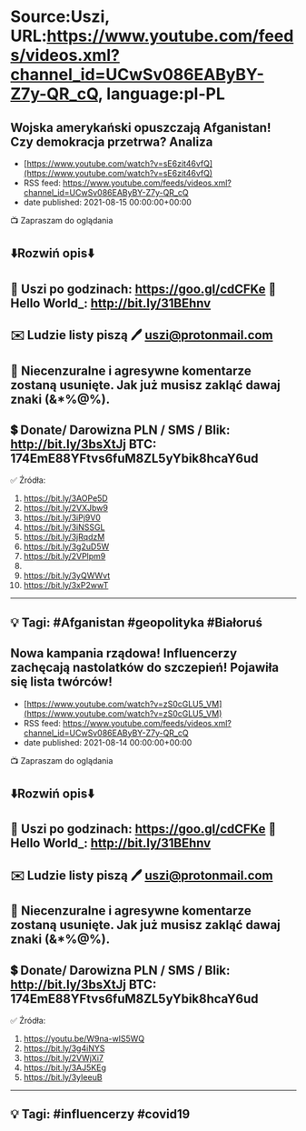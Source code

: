 # Source:Uszi, URL:https://www.youtube.com/feeds/videos.xml?channel_id=UCwSv086EAByBY-Z7y-QR_cQ, language:pl-PL

## Wojska amerykański opuszczają Afganistan! Czy demokracja przetrwa? Analiza
 - [https://www.youtube.com/watch?v=sE6zit46vfQ](https://www.youtube.com/watch?v=sE6zit46vfQ)
 - RSS feed: https://www.youtube.com/feeds/videos.xml?channel_id=UCwSv086EAByBY-Z7y-QR_cQ
 - date published: 2021-08-15 00:00:00+00:00

📺 Zapraszam do oglądania

⬇️Rozwiń opis⬇️
------------------------------------------------------------
👀 Uszi po godzinach: https://goo.gl/cdCFKe
👀 Hello World_: http://bit.ly/31BEhnv
------------------------------------------------------------
✉️ Ludzie listy piszą 
🖊️ uszi@protonmail.com
------------------------------------------------------------
👺 Niecenzuralne i agresywne komentarze zostaną usunięte.  Jak już musisz zakląć dawaj znaki (&*%@%).
------------------------------------------------------------
💲 Donate/ Darowizna
PLN / SMS / Blik: http://bit.ly/3bsXtJj
BTC: 174EmE88YFtvs6fuM8ZL5yYbik8hcaY6ud
-------------------------------------------------------------
✅ Źródła:
1. https://bit.ly/3AOPe5D
2. https://bit.ly/2VXJbw9
3. https://bit.ly/3iPj9V0
4. https://bit.ly/3iNSSGL
5. https://bit.ly/3jRqdzM
6. https://bit.ly/3g2uD5W
7. https://bit.ly/2VPlpm9
8. 
9. https://bit.ly/3yQWWvt
10. https://bit.ly/3xP2wwT
---------------------------------------------------------------
💡 Tagi: #Afganistan #geopolityka #Białoruś
--------------------------------------------------------------

## Nowa kampania rządowa! Influencerzy zachęcają nastolatków do szczepień! Pojawiła się lista twórców!
 - [https://www.youtube.com/watch?v=zS0cGLU5_VM](https://www.youtube.com/watch?v=zS0cGLU5_VM)
 - RSS feed: https://www.youtube.com/feeds/videos.xml?channel_id=UCwSv086EAByBY-Z7y-QR_cQ
 - date published: 2021-08-14 00:00:00+00:00

📺 Zapraszam do oglądania

⬇️Rozwiń opis⬇️
------------------------------------------------------------
👀 Uszi po godzinach: https://goo.gl/cdCFKe
👀 Hello World_: http://bit.ly/31BEhnv
------------------------------------------------------------
✉️ Ludzie listy piszą 
🖊️ uszi@protonmail.com
------------------------------------------------------------
👺 Niecenzuralne i agresywne komentarze zostaną usunięte.  Jak już musisz zakląć dawaj znaki (&*%@%).
------------------------------------------------------------
💲 Donate/ Darowizna
PLN / SMS / Blik: http://bit.ly/3bsXtJj
BTC: 174EmE88YFtvs6fuM8ZL5yYbik8hcaY6ud
-------------------------------------------------------------
✅ Źródła:
1. https://youtu.be/W9na-wlS5WQ
2. https://bit.ly/3g4iNYS
3. https://bit.ly/2VWjXi7
4. https://bit.ly/3AJ5KEg
5. https://bit.ly/3yIeeuB
---------------------------------------------------------------
💡 Tagi: #influencerzy #covid19
--------------------------------------------------------------


